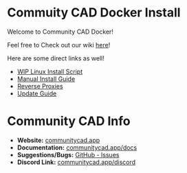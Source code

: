 # Commuity CAD Docker Install

Welcome to Community CAD Docker!

Feel free to Check out our wiki [here](https://github.com/CommunityCAD/docker-community-cad/wiki)!

Here are some direct links as well!
- [WIP Linux Install Script](https://github.com/CommunityCAD/docker-community-cad/wiki/%5BWIP%5D-Install-Script)
- [Manual Install Guide](https://github.com/CommunityCAD/docker-community-cad/wiki/Manual-Install-Guide)
- [Reverse Proxies](https://github.com/CommunityCAD/docker-community-cad/wiki/Reverse-Proxies)
- [Update Guide]([https://github.com/CommunityCAD/docker-community-cad/wiki/Reverse-Proxies](https://github.com/CommunityCAD/docker-community-cad/wiki/Update-Guide))

# Community CAD Info

- **Website:** [communitycad.app](https://communitycad.app)
- **Documentation:** [communitycad.app/docs](https://communitycad.app/docks)
- **Suggestions/Bugs:** [GitHub - Issues](https://github.com/CommunityCAD/CommunityCAD/issues/new/choose)
- **Discord Link:** [communitycad.app/discord](https://communitycad.app/discord)








